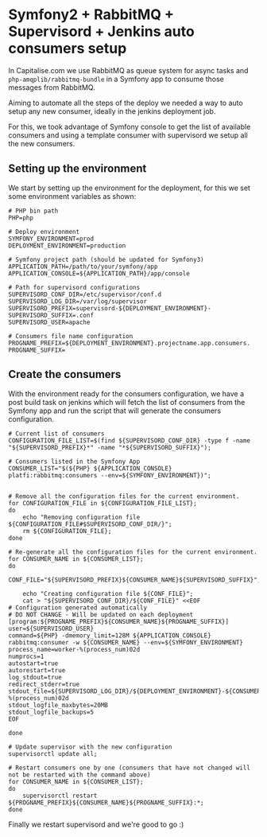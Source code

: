 # Symfony2 + RabbitMQ + Supervisord + Jenkins auto consumers setup

In Capitalise.com we use RabbitMQ as queue system for async tasks and `php-amqplib/rabbitmq-bundle` in a Symfony app to consume those messages from RabbitMQ.

Aiming to automate all the steps of the deploy we needed a way to auto setup any new consumer, ideally in the jenkins deployment job.

For this, we took advantage of Symfony console to get the list of available consumers and using a template consumer with supervisord we setup all the new consumers.


## Setting up the environment

We start by setting up the environment for the deployment, for this we set some environment variables as shown: 

```
# PHP bin path
PHP=php

# Deploy environment
SYMFONY_ENVIRONMENT=prod
DEPLOYMENT_ENVIRONMENT=production

# Symfony project path (should be updated for Symfony3)
APPLICATION_PATH=/path/to/your/symfony/app
APPLICATION_CONSOLE=${APPLICATION_PATH}/app/console

# Path for supervisord configurations
SUPERVISORD_CONF_DIR=/etc/supervisor/conf.d
SUPERVISORD_LOG_DIR=/var/log/supervisor
SUPERVISORD_PREFIX=supervisord-${DEPLOYMENT_ENVIRONMENT}-
SUPERVISORD_SUFFIX=.conf
SUPERVISORD_USER=apache

# Consumers file name configuration
PROGNAME_PREFIX=${DEPLOYMENT_ENVIRONMENT}.projectname.app.consumers.
PROGNAME_SUFFIX=
```

## Create the consumers

With the environment ready for the consumers configuration, we have a post build task on jenkins which will fetch the list of consumers from the Symfony app and run the script that will generate the consumers configuration.

```
# Current list of consumers
CONFIGURATION_FILE_LIST=$(find ${SUPERVISORD_CONF_DIR} -type f -name "${SUPERVISORD_PREFIX}*" -name "*${SUPERVISORD_SUFFIX}");

# Consumers listed in the Symfony App
CONSUMER_LIST="$(${PHP} ${APPLICATION_CONSOLE} platfi:rabbitmq:consumers --env=${SYMFONY_ENVIRONMENT})";


# Remove all the configuration files for the current environment.
for CONFIGURATION_FILE in ${CONFIGURATION_FILE_LIST};
do
    echo "Removing configuration file ${CONFIGURATION_FILE#$SUPERVISORD_CONF_DIR/}";
    rm ${CONFIGURATION_FILE};
done

# Re-generate all the configuration files for the current environment.
for CONSUMER_NAME in ${CONSUMER_LIST};
do
    CONF_FILE="${SUPERVISORD_PREFIX}${CONSUMER_NAME}${SUPERVISORD_SUFFIX}";

    echo "Creating configuration file ${CONF_FILE}";
    cat > "${SUPERVISORD_CONF_DIR}/${CONF_FILE}" <<EOF
# Configuration generated automatically
# DO NOT CHANGE - Will be updated on each deployment
[program:${PROGNAME_PREFIX}${CONSUMER_NAME}${PROGNAME_SUFFIX}]
user=${SUPERVISORD_USER}
command=${PHP} -dmemory_limit=128M ${APPLICATION_CONSOLE} rabbitmq:consumer -w ${CONSUMER_NAME} --env=${SYMFONY_ENVIRONMENT}
process_name=worker-%(process_num)02d
numprocs=1
autostart=true
autorestart=true
log_stdout=true
redirect_stderr=true
stdout_file=${SUPERVISORD_LOG_DIR}/${DEPLOYMENT_ENVIRONMENT}-${CONSUMER_NAME}-%(process_num)02d
stdout_logfile_maxbytes=20MB
stdout_logfile_backups=5
EOF

done

# Update supervisor with the new configuration
supervisorctl update all;

# Restart consumers one by one (consumers that have not changed will not be restarted with the command above)
for CONSUMER_NAME in ${CONSUMER_LIST};
do
    supervisorctl restart ${PROGNAME_PREFIX}${CONSUMER_NAME}${PROGNAME_SUFFIX}:*;
done
```



Finally we restart supervisord and we're good to go :)
